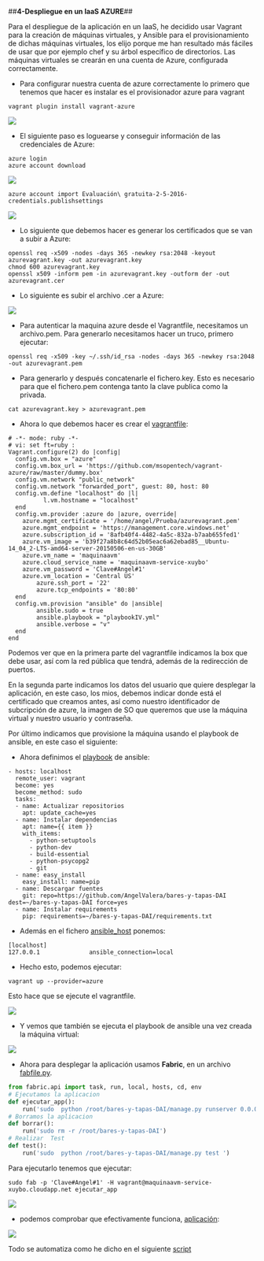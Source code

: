##**4-Despliegue en un IaaS AZURE**##


Para el despliegue de la aplicación en un IaaS, he decidido usar Vagrant para la creación de máquinas virtuales, y Ansible para el provisionamiento de dichas máquinas virtuales, los elijo porque me han resultado más fáciles de usar que por ejemplo chef y su árbol específico de directorios. Las máquinas virtuales se crearán en una cuenta de Azure, configurada correctamente.

* Para configurar nuestra cuenta de azure correctamente lo primero que tenemos que hacer es instalar es el provisionador azure para vagrant

```vagrant plugin install vagrant-azure```

![](http://i666.photobucket.com/albums/vv21/angelvalera/Ejercicios%20tema%206/Seleccioacuten_023_zpsrddsrwg7.png)


* El siguiente paso es loguearse y conseguir información de las credenciales de Azure:

```
azure login
azure account download
```

![](http://i666.photobucket.com/albums/vv21/angelvalera/Ejercicios%20tema%206/Seleccioacuten_024_zpsdfxi5axe.png)

```azure account import Evaluación\ gratuita-2-5-2016-credentials.publishsettings```

![](http://i666.photobucket.com/albums/vv21/angelvalera/Ejercicios%20tema%206/Seleccioacuten_025_zpsqvr4qpfj.png)


* Lo siguiente que debemos hacer es generar los certificados que se van a subir a Azure:

```
openssl req -x509 -nodes -days 365 -newkey rsa:2048 -keyout azurevagrant.key -out azurevagrant.key
chmod 600 azurevagrant.key
openssl x509 -inform pem -in azurevagrant.key -outform der -out azurevagrant.cer
```

* Lo siguiente es subir el archivo .cer a Azure:

![](http://i666.photobucket.com/albums/vv21/angelvalera/Ejercicios%20tema%206/Seleccioacuten_026_zpslehlmd7g.png)

* Para autenticar la maquina azure desde el Vagrantfile, necesitamos un archivo.pem. Para generarlo necesitamos hacer un truco, primero ejecutar:

```
openssl req -x509 -key ~/.ssh/id_rsa -nodes -days 365 -newkey rsa:2048 -out azurevagrant.pem
```

* Para generarlo y después concatenarle el fichero.key. Esto es necesario para que el fichero.pem contenga tanto la clave publica como la privada.

```
cat azurevagrant.key > azurevagrant.pem 
```
* Ahora lo que debemos hacer es crear el [vagrantfile](https://github.com/AngelValera/bares-y-tapas-DAI/blob/master/despliegueAzure/Vagrantfile):

```
# -*- mode: ruby -*-
# vi: set ft=ruby :
Vagrant.configure(2) do |config|
  config.vm.box = "azure"
  config.vm.box_url = 'https://github.com/msopentech/vagrant-azure/raw/master/dummy.box'
  config.vm.network "public_network"
  config.vm.network "forwarded_port", guest: 80, host: 80
  config.vm.define "localhost" do |l|
          l.vm.hostname = "localhost"
  end
  config.vm.provider :azure do |azure, override|
    azure.mgmt_certificate = '/home/angel/Prueba/azurevagrant.pem'
    azure.mgmt_endpoint = 'https://management.core.windows.net'
    azure.subscription_id = '8afb40f4-4482-4a5c-832a-b7aab655fed1'
    azure.vm_image = 'b39f27a8b8c64d52b05eac6a62ebad85__Ubuntu-14_04_2-LTS-amd64-server-20150506-en-us-30GB'
    azure.vm_name = 'maquinaavm'
    azure.cloud_service_name = 'maquinaavm-service-xuybo'
    azure.vm_password = 'Clave#Angel#1'
    azure.vm_location = 'Central US'
        azure.ssh_port = '22'
        azure.tcp_endpoints = '80:80'
  end
  config.vm.provision "ansible" do |ansible|
        ansible.sudo = true
        ansible.playbook = "playbookIV.yml"
        ansible.verbose = "v"
  end
end
```

Podemos ver que en la primera parte del vagrantfile indicamos la box que debe usar, así com la red pública que tendrá, además de la redirección de puertos.

En la segunda parte indicamos los datos del usuario que quiere desplegar la aplicación, en este caso, los mios, debemos indicar donde está el certificado que creamos antes, así como nuestro identificador de subcripción de azure, la imagen de SO que queremos que use la máquina virtual y nuestro usuario y contraseña.

Por último indicamos que provisione la máquina usando el playbook de ansible, en este caso el siguiente:

* Ahora definimos el [playbook](https://github.com/AngelValera/bares-y-tapas-DAI/blob/master/despliegueAzure/playbookIV.yml) de ansible:

```YML
- hosts: localhost
  remote_user: vagrant
  become: yes
  become_method: sudo
  tasks:
  - name: Actualizar repositorios
    apt: update_cache=yes
  - name: Instalar dependencias
    apt: name={{ item }}
    with_items:
      - python-setuptools
      - python-dev
      - build-essential
      - python-psycopg2
      - git
  - name: easy_install
    easy_install: name=pip
  - name: Descargar fuentes
    git: repo=https://github.com/AngelValera/bares-y-tapas-DAI dest=~/bares-y-tapas-DAI force=yes
  - name: Instalar requirements
    pip: requirements=~/bares-y-tapas-DAI/requirements.txt
```
* Además en el fichero [ansible_host](https://github.com/AngelValera/bares-y-tapas-DAI/blob/master/despliegueAzure/ansible_hosts) ponemos:

```
[localhost]
127.0.0.1              ansible_connection=local
```

* Hecho esto, podemos ejecutar:

```
vagrant up --provider=azure
```

Esto hace que se ejecute el vagrantfile. 

![](http://i666.photobucket.com/albums/vv21/angelvalera/Ejercicios%20tema%206/Seleccioacuten_002_zpsc3tsonux.png)

* Y vemos que también se ejecuta el playbook de ansible una vez creada la máquina virtual:

![](http://i666.photobucket.com/albums/vv21/angelvalera/Ejercicios%20tema%206/Seleccioacuten_003_zpsylr2hhzb.png)


* Ahora para desplegar la aplicación usamos **Fabric**, en un archivo [fabfile.py](https://github.com/AngelValera/bares-y-tapas-DAI/blob/master/fabfile.py).

```python
from fabric.api import task, run, local, hosts, cd, env
# Ejecutamos la aplicacion
def ejecutar_app():
    run('sudo  python /root/bares-y-tapas-DAI/manage.py runserver 0.0.0.0:80')
# Borramos la aplicacion
def borrar():
    run('sudo rm -r /root/bares-y-tapas-DAI')
# Realizar  Test
def test():
	run('sudo  python /root/bares-y-tapas-DAI/manage.py test ')
```
Para ejecutarlo tenemos que ejecutar:

```
sudo fab -p 'Clave#Angel#1' -H vagrant@maquinaavm-service-xuybo.cloudapp.net ejecutar_app
```

![](http://i666.photobucket.com/albums/vv21/angelvalera/Proyecto%20final/Seleccioacuten_011_zpscxuy4rvj.png)

* podemos comprobar que efectivamente funciona, [aplicación](http://maquinaavm-service-xuybo.cloudapp.net/):

![](http://i666.photobucket.com/albums/vv21/angelvalera/Ejercicios%20tema%206/Seleccioacuten_004_zpskpbu6eux.png)

Todo se automatiza como he dicho en el siguiente [script](https://github.com/AngelValera/bares-y-tapas-DAI/blob/master/Scripts/azure.sh)
